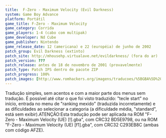 ```yaml
---
title:  F-Zero - Maximum Velocity (Evil Darkness)
system: Game Boy Advance
platform: Portátil
game_title: F-Zero - Maximum Velocity
game_category: Corrida
game_players: 1-4 (cabo com multipak)
game_developer: Nd Cube
game_publisher: Nintendo
game_release_date: 12 (americana) e 22 (européia) de junho de 2002
patch_group: Evil Darkness (extinto)
patch_site: http://mhousehp.virtualave.net/evildarkness/ (fora do ar)
patch_version: ???
patch_release: antes de 18 de novembro de 2001 (provavelmente)
patch_type: Patch IPS dentro de pacote ZIP
patch_progress: 100%
patch_images: [http://www.romhackers.org/imagens/traducoes/%5BGBA%5D%20F-Zero%20-%20Maximum%20Velocity%20-%20Evil%20Darkness%20-%201.png,http://www.romhackers.org/imagens/traducoes/%5BGBA%5D%20F-Zero%20-%20Maximum%20Velocity%20-%20Evil%20Darkness%20-%202.png,http://www.romhackers.org/imagens/traducoes/%5BGBA%5D%20F-Zero%20-%20Maximum%20Velocity%20-%20Evil%20Darkness%20-%203.png]
---
```

Tradução simples, sem acentos e com a maior parte dos menus sem tradução. É possível até citar o que foi visto traduzido: "tecle start" no início, entrada no menu de "ranking mexido" (traduzida incorretamente) e as dificuldades ao selecionar a categoria (a dificuldade média, "standard", está sem exibir).ATENÇÃO:Esta tradução pode ser aplicada na ROM "F-Zero - Maximum Velocity (UE) [!].gba", com CRC32 BD5E9798, ou na ROM "F-Zero - Maximum Velocity (UE) [f1].gba", com CRC32 C293EB8C (ambas com código AFZE).